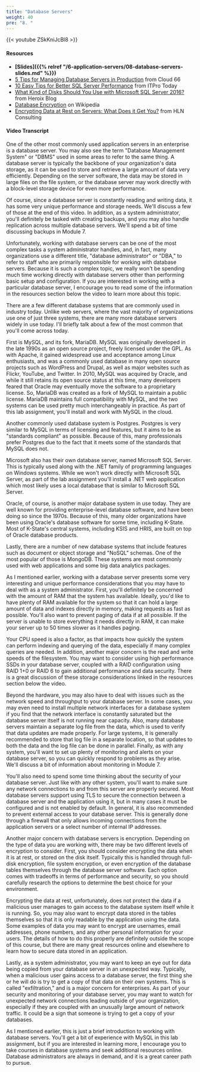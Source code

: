 ```yaml
---
title: "Database Servers"
weight: 40
pre: "8. "
---
```


{{< youtube ZSkKniJcBl8 >}}

#### Resources

* **[Slides]({{% relref "/6-application-servers/08-database-servers-slides.md"  %}})**
* [5 Tips for Managing Database Servers in Production](https://blog.cloud66.com/5-tips-for-managing-database-servers-in-production/) from Cloud 66
* [10 Easy Tips for Better SQL Server Performance](https://www.itprotoday.com/sql-server/10-easy-tips-better-sql-server-performance) from ITPro Today
* [What Kind of Disks Should You Use with Microsoft SQL Server 2016?](https://blog.heroix.com/blog/what-kind-of-disks-should-you-use-with-microsoft-sql-server-2016-part-1) from Heroix Blog
* [Database Encryption](https://en.wikipedia.org/wiki/Database_encryption) on Wikipedia
* [Encrypting Data at Rest on Servers: What Does it Get You?](https://hln.com/encrypting-data-at-rest-on-servers-what-does-it-get-you/) from HLN Consulting

#### Video Transcript

One of the other most commonly used application servers in an enterprise is a database server. You may also see the term "Database Management System" or "DBMS" used in some areas to refer to the same thing. A database server is typically the backbone of your organization's data storage, as it can be used to store and retrieve a large amount of data very efficiently. Depending on the server software, the data may be stored in large files on the file system, or the database server may work directly with a block-level storage device for even more performance.

Of course, since a database server is constantly reading and writing data, it has some very unique performance and storage needs. We'll discuss a few of those at the end of this video. In addition, as a system administrator, you'll definitely be tasked with creating backups, and you may also handle replication across multiple database servers. We'll spend a bit of time discussing backups in Module 7.

Unfortunately, working with database servers can be one of the most complex tasks a system administrator handles, and, in fact, many organizations use a different title, "database administrator" or "DBA," to refer to staff who are primarily responsible for working with database servers. Because it is such a complex topic, we really won't be spending much time working directly with database servers other than performing basic setup and configuration. If you are interested in working with a particular database server, I encourage you to read some of the information in the resources section below the video to learn more about this topic.

There are a few different database systems that are commonly used in industry today. Unlike web servers, where the vast majority of organizations use one of just three systems, there are many more database servers widely in use today. I'll briefly talk about a few of the most common that you'll come across today.

First is MySQL, and its fork, MariaDB. MySQL was originally developed in the late 1990s as an open source project, freely licensed under the GPL. As with Apache, it gained widespread use and acceptance among Linux enthusiasts, and was a commonly used database in many open source projects such as WordPress and Drupal, as well as major websites such as Flickr, YouTube, and Twitter. In 2010, MySQL was acquired by Oracle, and while it still retains its open source status at this time, many developers feared that Oracle may eventually move the software to a proprietary license. So, MariaDB was created as a fork of MySQL to maintain a public license. MariaDB maintains full compatibility with MySQL, and the two systems can be used pretty much interchangeably in practice. As part of this lab assignment, you'll install and work with MySQL in the cloud.

Another commonly used database system is Postgres. Postgres is very similar to MySQL in terms of licensing and features, but it aims to be as "standards compliant" as possible. Because of this, many professionals prefer Postgres due to the fact that it meets some of the standards that MySQL does not.

Microsoft also has their own database server, named Microsoft SQL Server. This is typically used along with the .NET family of programming languages on Windows systems. While we won't work directly with Microsoft SQL Server, as part of the lab assignment you'll install a .NET web application which most likely uses a local database that is similar to Microsoft SQL Server.

Oracle, of course, is another major database system in use today. They are well known for providing enterprise-level database software, and have been doing so since the 1970s. Because of this, many older organizations have been using Oracle's database software for some time, including K-State. Most of K-State's central systems, including KSIS and HRIS, are built on top of Oracle database products.

Lastly, there are a number of new database systems that include features such as document or object storage and "NoSQL" schemas. One of the most popular of those is MongoDB. These systems are most commonly used with web applications and some big data analytics packages.

As I mentioned earlier, working with a database server presents some very interesting and unique performance considerations that you may have to deal with as a system administrator. First, you'll definitely be concerned with the amount of RAM that the system has available. Ideally, you'd like to have plenty of RAM available for the system so that it can hold a large amount of data and indexes directly in memory, making requests as fast as possible. You'll also want to prevent paging of data if at all possible. If the server is unable to store everything it needs directly in RAM, it can make your server up to 50 times slower as it handles paging.

Your CPU speed is also a factor, as that impacts how quickly the system can perform indexing and querying of the data, especially if many complex queries are needed. In addition, another major concern is the read and write speeds of the filesystem. You may want to consider using high performance SSDs in your database server, coupled with a RAID configuration using RAID 1+0 or RAID 6 to gain additional performance and data security. There is a great discussion of these storage considerations linked in the resources section below the video.

Beyond the hardware, you may also have to deal with issues such as the network speed and throughput to your database server. In some cases, you may even need to install multiple network interfaces for a database system if you find that the network interface is constantly saturated but the database server itself is not running near capacity. Also, many database servers maintain a separate log file from the data, which is used to verify that data updates are made properly. For large systems, it is generally recommended to store that log file in a separate location, so that updates to both the data and the log file can be done in parallel. Finally, as with any system, you'll want to set up plenty of monitoring and alerts on your database server, so you can quickly respond to problems as they arise. We'll discuss a bit of information about monitoring in Module 7.

You'll also need to spend some time thinking about the security of your database server. Just like with any other system, you'll want to make sure any network connections to and from this server are properly secured. Most database servers support using TLS to secure the connection between a database server and the application using it, but in many cases it must be configured and is not enabled by default. In general, it is also recommended to prevent external access to your database server. This is generally done through a firewall that only allows incoming connections from the application servers or a select number of internal IP addresses.

Another major concern with database servers is encryption. Depending on the type of data you are working with, there may be two different levels of encryption to consider. First, you should consider encrypting the data when it is at rest, or stored on the disk itself. Typically this is handled through full-disk encryption, file system encryption, or even encryption of the database tables themselves through the database server software. Each option comes with tradeoffs in terms of performance and security, so you should carefully research the options to determine the best choice for your environment.

Encrypting the data at rest, unfortunately, does not protect the data if a malicious user manages to gain access to the database system itself while it is running. So, you may also want to encrypt data stored in the tables themselves so that it is only readable by the application using the data. Some examples of data you may want to encrypt are usernames, email addresses, phone numbers, and any other personal information for your users. The details of how to do this properly are definitely outside the scope of this course, but there are many great resources online and elsewhere to learn how to secure data stored in an application.

Lastly, as a system administrator, you may want to keep an eye out for data being copied from your database server in an unexpected way. Typically, when a malicious user gains access to a database server, the first thing she or he will do is try to get a copy of that data on their own systems. This is called "exfiltration," and is a major concern for enterprises. As part of your security and monitoring of your database server, you may want to watch for unexpected network connections leading outside of your organization, especially if they are coupled with an unusually large amount of network traffic. It could be a sign that someone is trying to get a copy of your databases.

As I mentioned earlier, this is just a brief introduction to working with database servers. You'll get a bit of experience with MySQL in this lab assignment, but if you are interested in learning more, I encourage you to take courses in database systems and seek additional resources online. Database administrators are always in demand, and it is a great career path to pursue.
